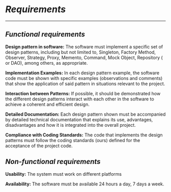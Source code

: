 # _**Requirements**_

<hr>

## _**Functional requirements**_

 **Design pattern in software:** The software must implement a specific set of design patterns, including but not limited to, Singleton, Factory Method, Observer, Strategy, Proxy, Memento, Command, Mock Object, Repository ( or DAO), among others, as appropriate.

 **Implementation Examples:** In each design pattern example, the software code must be shown with specific examples (observations and comments) that show the application of said pattern in situations relevant to the project.

**Interaction between Patterns:** If possible, it should be demonstrated how the different design patterns interact with each other in the software to achieve a coherent and efficient design.

 **Detailed Documentation:** Each design pattern shown must be accompanied by detailed technical documentation that explains its use, advantages, disadvantages and how it is integrated into the overall project.

**Compliance with Coding Standards:** The code that implements the design patterns must follow the coding standards (ours) defined for the acceptance of the project code.

## _**Non-functional requirements**_

**Usability:** The system must work on different platforms

**Availability:** The software must be available 24 hours a day, 7 days a week.
